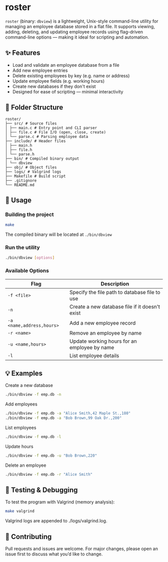 # roster

`roster` (binary: `dbview`) is a lightweight, Unix-style command-line utility for managing an employee database stored in a flat file. It supports viewing, adding, deleting, and updating employee records using flag-driven command-line options — making it ideal for scripting and automation.

## ✨ Features

- Load and validate an employee database from a file
- Add new employee entries
- Delete existing employees by key (e.g. name or address)
- Update employee fields (e.g. working hours)
- Create new databases if they don't exist
- Designed for ease of scripting — minimal interactivity

## 📁 Folder Structure

```
roster/  
├── src/ # Source files  
│ ├── main.c # Entry point and CLI parser  
│ ├── file.c # File I/O (open, close, create)  
│ └── parse.c # Parsing employee data  
├── include/ # Header files  
│ ├── main.h  
│ ├── file.h  
│ └── parse.h  
├── bin/ # Compiled binary output  
│ └── dbview  
├── obj/ # Object files  
├── logs/ # Valgrind logs  
├── Makefile # Build script  
├── .gitignore  
└── README.md

````

## 🚀 Usage

### Building the project

```bash
make
````
The compiled binary will be located at `./bin/dbview`

### Run the utility

```sh
./bin/dbview [options]
```

### Available Options

| Flag         | Description                                    |
| ------------ | ---------------------------------------------- |
| `-f <file>`  | Specify the file path to database file to use  |
| `-n`         | Create a new database file if it doesn't exist |
| `-a <name,address,hours>` | Add a new employee record         |
| `-r <name>`  | Remove an employee by name                     |
| `-u <name,hours>` | Update working hours for an employee by name |
| `-l`         | List employee details                          |

## 💡 Examples
Create a new database
``` bash
./bin/dbview -f emp.db -n
```
Add employees
``` bash
./bin/dbview -f emp.db -a "Alice Smith,42 Maple St.,180"
./bin/dbview -f emp.db -a "Bob Brown,99 Oak Dr.,200"
```
List employees
``` bash
./bin/dbview -f emp.db -l
```
Update hours
``` bash
./bin/dbview -f emp.db -u "Bob Brown,220"
```
Delete an employee
``` bash
./bin/dbview -f emp.db -r "Alice Smith"
```

## 🧪 Testing & Debugging
To test the program with Valgrind (memory analysis):
``` bash
make valgrind
```
Valgrind logs are appended to ./logs/valgrind.log.

## 🤝 Contributing
Pull requests and issues are welcome. For major changes, please open an issue first to discuss what you’d like to change.